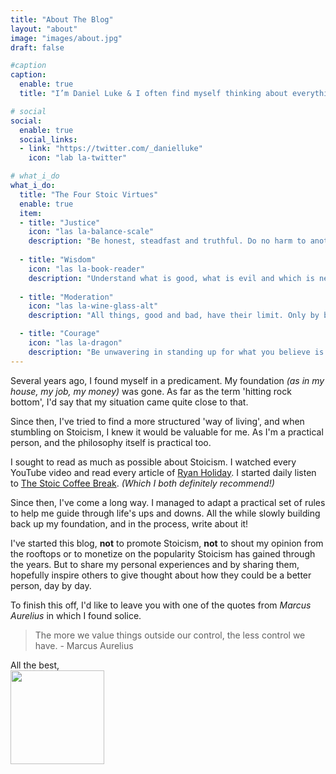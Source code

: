 ```yaml
---
title: "About The Blog"
layout: "about"
image: "images/about.jpg"
draft: false

#caption
caption:
  enable: true
  title: "I’m Daniel Luke & I often find myself thinking about everything."

# social
social:
  enable: true
  social_links:
  - link: "https://twitter.com/_danielluke"
    icon: "lab la-twitter"

# what_i_do
what_i_do:
  title: "The Four Stoic Virtues"
  enable: true
  item:
  - title: "Justice"
    icon: "las la-balance-scale"
    description: "Be honest, steadfast and truthful. Do no harm to another and help fellow man."
    
  - title: "Wisdom"
    icon: "las la-book-reader"
    description: "Understand what is good, what is evil and which is neither. Be wise in the actions you take."
    
  - title: "Moderation"
    icon: "las la-wine-glass-alt"
    description: "All things, good and bad, have their limit. Only by being satisfied by having what is essential, and settling for enough, can true contentment be achieved."

  - title: "Courage"
    icon: "las la-dragon"
    description: "Be unwavering in standing up for what you believe is good. Hold on to your principles, speak your mind, insist on the truth, no matter the personal cost."
---
```

Several years ago, I found myself in a predicament. My foundation *(as in my house, my job, my money)* was gone. As far as the term 'hitting rock bottom', I'd say that my situation came quite close to that.

Since then, I've tried to find a more structured 'way of living', and when stumbling on Stoicism, I knew it would be valuable for me. As I'm a practical person, and the philosophy itself is practical too.

I sought to read as much as possible about Stoicism. I watched every YouTube video and read every article of [Ryan Holiday](https://www.dailystoic.com). I started daily listen to [The Stoic Coffee Break](https://stoic.coffee/). *(Which I both definitely recommend!)* 

Since then, I've come a long way. I managed to adapt a practical set of rules to help me guide through life's ups and downs. All the while slowly building back up my foundation, and in the process, write about it!

I've started this blog, **not** to promote Stoicism, **not** to shout my opinion from the rooftops or to monetize on the popularity Stoicism has gained through the years. But to share my personal experiences and by sharing them, hopefully inspire others to give thought about how they could be a better person, day by day.

To finish this off, I'd like to leave you with one of the quotes from *Marcus Aurelius* in which I found solice.

> The more we value things outside our control, the less control we have. - Marcus Aurelius

All the best,
<br>
<img src="/assets/signature.png" width="150">